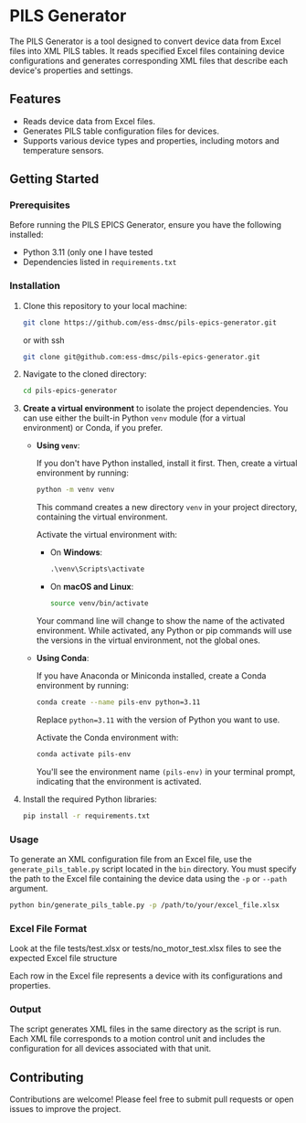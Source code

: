 # PILS Generator

The PILS Generator is a tool designed to convert device data from Excel files into XML PILS tables. It reads specified Excel files containing device configurations and generates corresponding XML files that describe each device's properties and settings.

## Features

- Reads device data from Excel files.
- Generates PILS table configuration files for devices.
- Supports various device types and properties, including motors and temperature sensors.

## Getting Started

### Prerequisites

Before running the PILS EPICS Generator, ensure you have the following installed:

- Python 3.11 (only one I have tested
- Dependencies listed in `requirements.txt`

### Installation

1. Clone this repository to your local machine:

   ```bash
   git clone https://github.com/ess-dmsc/pils-epics-generator.git
   ```

   or with ssh

   ```bash
   git clone git@github.com:ess-dmsc/pils-epics-generator.git
   ```

2. Navigate to the cloned directory:

   ```bash
   cd pils-epics-generator
   ```

3. **Create a virtual environment** to isolate the project dependencies. You can use either the built-in Python `venv` module (for a virtual environment) or Conda, if you prefer.

   - **Using `venv`**:

     If you don't have Python installed, install it first. Then, create a virtual environment by running:

     ```bash
     python -m venv venv
     ```

     This command creates a new directory `venv` in your project directory, containing the virtual environment.

     Activate the virtual environment with:

     - On **Windows**:

       ```cmd
       .\venv\Scripts\activate
       ```

     - On **macOS and Linux**:

       ```bash
       source venv/bin/activate
       ```

     Your command line will change to show the name of the activated environment. While activated, any Python or pip commands will use the versions in the virtual environment, not the global ones.

   - **Using Conda**:

     If you have Anaconda or Miniconda installed, create a Conda environment by running:

     ```bash
     conda create --name pils-env python=3.11
     ```

     Replace `python=3.11` with the version of Python you want to use.

     Activate the Conda environment with:

     ```bash
     conda activate pils-env
     ```

     You'll see the environment name `(pils-env)` in your terminal prompt, indicating that the environment is activated.

4. Install the required Python libraries:

   ```bash
   pip install -r requirements.txt
   ```

### Usage

To generate an XML configuration file from an Excel file, use the `generate_pils_table.py` script located in the `bin` directory. You must specify the path to the Excel file containing the device data using the `-p` or `--path` argument.

```bash
python bin/generate_pils_table.py -p /path/to/your/excel_file.xlsx
```

### Excel File Format

Look at the file tests/test.xlsx or tests/no_motor_test.xlsx files to see the expected Excel file structure

Each row in the Excel file represents a device with its configurations and properties.

### Output

The script generates XML files in the same directory as the script is run. Each XML file corresponds to a motion control unit and includes the configuration for all devices associated with that unit.

## Contributing

Contributions are welcome! Please feel free to submit pull requests or open issues to improve the project.
